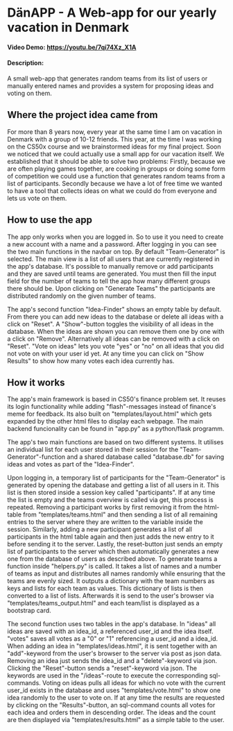 # DänAPP - A Web-app for our yearly vacation in Denmark
#### Video Demo:  <https://youtu.be/7qi74Xz_X1A>
#### Description:
A small web-app that generates random teams from its list of users or manually entered names and provides a system for proposing ideas and voting on them.
## Where the project idea came from
For more than 8 years now, every year at the same time I am on vacation in Denmark with a group of 10-12 friends. This year, at the time I was working on the CS50x course and we brainstormed ideas for my final project. Soon we noticed that we could actually use a small app for our vacation itself. We established that it should be able to solve two problems: Firstly, because we are often playing games together, are cooking in groups or doing some form of competition we could use a function that generates random teams from a list of participants. Secondly because we have a lot of free time we wanted to have a tool that collects ideas on what we could do from everyone and lets us vote on them.
## How to use the app
The app only works when you are logged in. So to use it you need to create a new account with a name and a password. After logging in you can see the two main functions in the navbar on top. By default "Team-Generator" is selected. The main view is a list of all users that are currently registered in the app's database. It's possible to manually remove or add participants and they are saved until teams are generated. You must then fill the input field for the number of teams to tell the app how many different groups there should be. Upon clicking on "Generate Teams" the participants are distributed randomly on the given number of teams.

The app's second function "Idea-Finder" shows an empty table by default. From there you can add new ideas to the database or delete all ideas with a click on "Reset". A "Show"-button toggles the visibility of all ideas in the database. When the ideas are shown you can remove them one by one with a click on "Remove". Alternatively all ideas can be removed with a click on "Reset". "Vote on ideas" lets you vote "yes" or "no" on all ideas that you did not vote on with your user id yet. At any time you can click on "Show Results" to show how many votes each idea currently has.
## How it works
The app's main framework is based in CS50's finance problem set. It reuses its login functionality while adding "flash"-messages instead of finance's meme for feedback. Its also built on  "templates/layout.html" which gets expanded by the other html files to display each webpage. The main backend funcionality can be found in "app.py" as a python/flask programm.

The app's two main functions are based on two different systems. It utilises an individual list for each user stored in their session for the "Team-Generator"-function and a shared database called "database.db" for saving ideas and votes as part of the "Idea-Finder".

Upon logging in, a temporary list of participants for the "Team-Generator" is generated by opening the database and getting a list of all users in it. This list is then stored inside a session key called "participants". If at any time the list is empty and the teams overview is called via get, this process is repeated. Removing a participant works by first removing it from the html-table from "templates/teams.html" and then sending a list of all remaining entries to the server where they are written to the variable inside the session. Similarly, adding a new participant generates a list of all participants in the html table again and then just adds the new entry to it before sending it to the server. Lastly, the reset-button just sends an empty list of participants to the server which then automatically generates a new one from the database of users as described above. To generate teams a function inside "helpers.py" is called. It takes a list of names and a number of teams as input and distributes all names randomly while ensuring that the teams are evenly sized. It outputs a dictionary with the team numbers as keys and lists for each team as values. This dictionary of lists is then converted to a list of lists. Afterwards it is send to the user's browser via "templates/teams_output.html" and each team/list is displayed as a bootstrap card.

The second function uses two tables in the app's database. In "ideas" all ideas are saved with an idea_id, a referenced user_id and the idea itself. "votes" saves all votes as a "0" or "1" referencing a user_id and a idea_id.
When adding an idea in "templates/ideas.html", it is sent together with an "add"-keyword from the user's browser to the server via post as json data. Removing an idea just sends the idea_id and a "delete"-keyword via json. Clicking the "Reset"-button sends a "reset"-keyword via json. The keywords are used in the "/ideas"-route to execute the corresponding sql-commands. Voting on ideas pulls all ideas for which no vote with the current user_id exists in the database and uses "templates/vote.html" to show one idea randomly to the user to vote on. If at any time the results are requested by clicking on the "Results"-button, an sql-command counts all votes for each idea and orders them in descending order. The ideas and the count are then displayed via "templates/results.html" as a simple table to the user.
